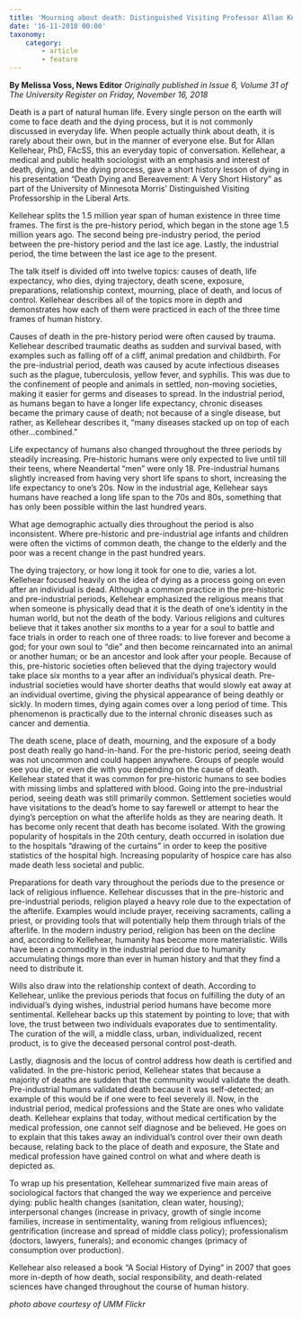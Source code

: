 ```yaml
---
title: 'Mourning about death: Distinguished Visiting Professor Allan Kellehear on death and dying'
date: '16-11-2018 00:00'
taxonomy:
    category:
        - article
        - feature
---
```


**By Melissa Voss, News Editor** _Originally published in Issue 6, Volume 31 of The University Register on Friday, November 16, 2018_

Death is a part of natural human life.  Every single person on the earth will come to face death and the dying process, but it is not commonly discussed in everyday life.  When people actually think about death, it is rarely about their own, but in the manner of everyone else.  But for Allan Kellehear, PhD, FAcSS, this an everyday topic of conversation.  Kellehear, a medical and public health sociologist with an emphasis and interest of death, dying, and the dying process, gave a short history lesson of dying in his presentation “Death Dying and Bereavement: A Very Short History” as part of the University of Minnesota Morris’ Distinguished Visiting Professorship in the Liberal Arts.

Kellehear splits the 1.5 million year span of human existence in three time frames.  The first is the pre-history period, which began in the stone age 1.5 million years ago.  The second being pre-industry period, the period between the pre-history period and the last ice age.   Lastly, the industrial period, the time between the last ice age to the present.

The talk itself is divided off into twelve topics: causes of death, life expectancy, who dies, dying trajectory, death scene, exposure, preparations, relationship context, mourning, place of death, and locus of control.  Kellehear describes all of the topics more in depth and demonstrates how each of them were practiced in each of the three time frames of human history.

Causes of death in the pre-history period were often caused by trauma.  Kellehear described traumatic deaths as sudden and survival based, with examples such as falling off of a cliff, animal predation and childbirth.  For the pre-industrial period, death was caused by acute infectious diseases such as the plague, tuberculosis, yellow fever, and syphilis.  This was due to the confinement of people and animals in settled, non-moving societies, making it easier for germs and diseases to spread.  In the industrial period, as humans began to have a longer life expectancy, chronic diseases became the primary cause of death; not because of a single disease, but rather, as Kellehear describes it, “many diseases stacked up on top of each other...combined.”

Life expectancy of humans also changed throughout the three periods by steadily increasing.  Pre-historic humans were only expected to live until till their teens, where Neandertal “men” were only 18.  Pre-industrial humans slightly increased from having very short life spans to short, increasing the life expectancy to one’s 20s.  Now in the industrial age, Kellehear says humans have reached a long life span to the 70s and 80s, something that has only been possible within the last hundred years.

What age demographic actually dies throughout the period is also inconsistent.  Where pre-historic and pre-industrial age infants and children were often the victims of common death, the change to the elderly and the poor was a recent change in the past hundred years.  

The dying trajectory, or how long it took for one to die, varies a lot.  Kellehear focused heavily on the idea of dying as a process going on even after an individual is dead.  Although a common practice in the pre-historic and pre-industrial periods, Kellehear emphasized the religious means that when someone is physically dead that it is the death of one’s identity in the human world, but not the death of the body.  Various religions and cultures believe that it takes another six months to a year for a soul to battle and face trials in order to reach one of three roads: to live forever and become a god; for your own soul to “die” and then become reincarnated into an animal or another human; or be an ancestor and look after your people.  Because of this, pre-historic societies often believed that the dying trajectory would take place six months to a year after an individual’s physical death.  Pre-industrial societies would have shorter deaths that would slowly eat away at an individual overtime, giving the physical appearance of being deathly or sickly.  In modern times, dying again comes over a long period of time.  This phenomenon is practically due to the internal chronic diseases such as cancer and dementia.

The death scene, place of death, mourning, and the exposure of a body post death really go hand-in-hand.  For the pre-historic period, seeing death was not uncommon and could happen anywhere.  Groups of people would see you die, or even die with you depending on the cause of death.  Kellehear stated that it was common for pre-historic humans to see bodies with missing limbs and splattered with blood.  Going into the pre-industrial period, seeing death was still primarily common.  Settlement societies would have visitations to the dead’s home to say farewell or attempt to hear the dying’s perception on what the afterlife holds as they are nearing death.  It has become only recent that death has become isolated.  With the growing popularity of hospitals in the 20th century, death occurred in isolation due to the hospitals “drawing of the curtains” in order to keep the positive statistics of the hospital high.  Increasing popularity of hospice care has also made death less societal and public.

Preparations for death vary throughout the periods due to the presence or lack of religious influence.  Kellehear discusses that in the pre-historic and pre-industrial periods, religion played a heavy role due to the expectation of the afterlife.  Examples would include prayer, receiving sacraments, calling a priest, or providing tools that will potentially help them through trials of the afterlife.  In the modern industry period, religion has been on the decline and, according to Kellehear, humanity has become more materialistic.  Wills have been a commodity in the industrial period due to humanity accumulating things more than ever in human history and that they find a need to distribute it.

Wills also draw into the relationship context of death.  According to Kellehear, unlike the previous periods that focus on fulfilling the duty of an individual’s dying wishes, industrial period humans have become more sentimental.  Kellehear backs up this statement by pointing to love; that with love, the trust between two individuals evaporates due to sentimentality.  The curation of the will, a middle class, urban, individualized, recent product, is to give the deceased personal control post-death.

Lastly, diagnosis and the locus of control address how death is certified and validated.  In the pre-historic period, Kellehear states that because a majority of deaths are sudden that the community would validate the death.  Pre-industrial humans validated death because it was self-detected; an example of this would be if one were to feel severely ill.  Now, in the industrial period, medical professions and the State are ones who validate death.  Kellehear explains that today, without medical certification by the medical profession, one cannot self diagnose and be believed.  He goes on to explain that this takes away an individual’s control over their own death because, relating back to the place of death and exposure, the State and medical profession have gained control on what and where death is depicted as.

To wrap up his presentation, Kellehear summarized five main areas of sociological factors that changed the way we experience and perceive dying: public health changes (sanitation, clean water, housing); interpersonal changes (increase in privacy, growth of single income families, increase in sentimentality, waning from religious influences); gentrification (increase and spread of middle class policy); professionalism (doctors, lawyers, funerals); and economic changes (primacy of consumption over production).

Kellehear also released a book “A Social History of Dying”  in 2007 that goes more in-depth of how death, social responsibility, and death-related sciences have changed throughout the course of human history.

_photo above courtesy of UMM Flickr_